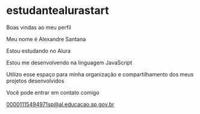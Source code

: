 # estudantealurastart
Boas vindas ao meu perfil

Meu nome é Alexandre Santana

Estou estudando no Alura

Estou me desenvolvendo na linguagem JavaScript

Utilizo esse espaço para minha organização e compartilhamento dos meus projetos desenvolvidos

Você pode entrar em contato comigo

00001115494971sp@al.educacao.sp.gov.br
